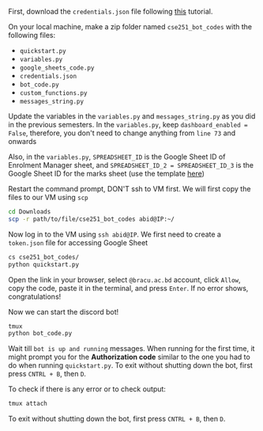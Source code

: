 First, download the `credentials.json` file following [this](https://youtu.be/_HLlLyYwu24) tutorial.


On your local machine, make a zip folder named `cse251_bot_codes` with the following files:
- `quickstart.py`
- `variables.py`
- `google_sheets_code.py`
- `credentials.json`
- `bot_code.py`
- `custom_functions.py`
- `messages_string.py`

Update the variables in the `variables.py` and `messages_string.py` as you did in the previous semesters. In the `variables.py`, keep `dashboard_enabled = False`, therefore, you don't need to change anything from `line 73` and onwards

Also, in the `variables.py`, `SPREADSHEET_ID` is the Google Sheet ID of Enrolment Manager sheet, and `SPREADSHEET_ID_2 = SPREADSHEET_ID_3` is the Google Sheet ID for the marks sheet (use the template [here](https://docs.google.com/spreadsheets/d/1fEFu57ZBTd-K0GrNloiO9o5tMMjPYTKjTwi3JPbYEbg/edit?usp=sharing))

Restart the command prompt, DON'T ssh to VM first. We will first copy the files to our VM using `scp`
```bash
cd Downloads
scp -r path/to/file/cse251_bot_codes abid@IP:~/
```

Now log in to the VM using `ssh abid@IP`. We first need to create a `token.json` file for accessing Google Sheet

```bash
cs cse251_bot_codes/
python quickstart.py
```
Open the link in your browser, select `@bracu.ac.bd` account, click `Allow`, copy the code, paste it in the terminal, and press `Enter`. If no error shows, congratulations!

Now we can start the discord bot!
```bash
tmux
python bot_code.py
```
Wait till `bot is up and running` messages. When running for the first time, it might prompt you for the **Authorization code** similar to the one you had to do when running `quickstart.py`. To exit without shutting down the bot, first press `CNTRL + B`, then `D`.

To check if there is any error or to check output:
```bash
tmux attach
```
To exit without shutting down the bot, first press `CNTRL + B`, then `D`.
